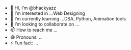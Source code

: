 - 👋 Hi, I’m @bhackyazz
- 👀 I’m interested in ...Web Designing
- 🌱 I’m currently learning ...DSA, Python, Animation tools
- 💞️ I’m looking to collaborate on ...
- 📫 How to reach me ...
- 😄 Pronouns: ...
- ⚡ Fun fact: ...

<!---
bhackyazz/bhackyazz is a ✨ special ✨ repository because its `README.md` (this file) appears on your GitHub profile.
You can click the Preview link to take a look at your changes.
--->
